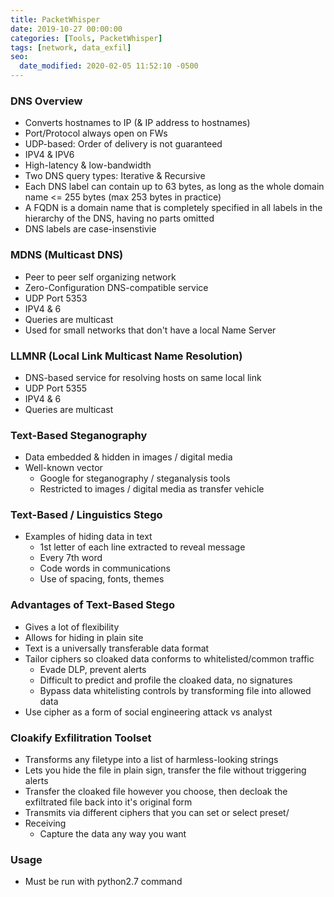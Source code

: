 ```yaml
---
title: PacketWhisper
date: 2019-10-27 00:00:00
categories: [Tools, PacketWhisper]
tags: [network, data_exfil]
seo:
  date_modified: 2020-02-05 11:52:10 -0500
---
```


### DNS Overview

* Converts hostnames to IP (& IP address to hostnames)
* Port/Protocol always open on FWs
* UDP-based: Order of delivery is not guaranteed
* IPV4 & IPV6
* High-latency & low-bandwidth
* Two DNS query types: Iterative & Recursive
* Each DNS label can contain up to 63 bytes, as long as the whole domain name &lt;= 255 bytes (max 253 bytes in practice)
* A FQDN is a domain name that is completely specified in all labels in the hierarchy of the DNS, having no parts omitted
* DNS labels are case-insenstivie

### MDNS (Multicast DNS)

* Peer to peer self organizing network
* Zero-Configuration DNS-compatible service
* UDP Port 5353
* IPV4 & 6
* Queries are multicast
* Used for small networks that don't have a local Name Server

### LLMNR (Local Link Multicast Name Resolution)

* DNS-based service for resolving hosts on same local link
* UDP Port 5355
* IPV4 & 6
* Queries are multicast

### Text-Based Steganography

* Data embedded & hidden in images / digital media
* Well-known vector
  * Google for steganography / steganalysis tools
  * Restricted to images / digital media as transfer vehicle

### Text-Based / Linguistics Stego

* Examples of hiding data in text
  * 1st letter of each line extracted to reveal message
  * Every 7th word
  * Code words in communications
  * Use of spacing, fonts, themes

### Advantages of Text-Based Stego

* Gives a lot of flexibility
* Allows for hiding in plain site
* Text is a universally transferable data format
* Tailor ciphers so cloaked data conforms to whitelisted/common traffic
  * Evade DLP, prevent alerts
  * Difficult to predict and profile the cloaked data, no signatures
  * Bypass data whitelisting controls by transforming file into allowed data
* Use cipher as a form of social engineering attack vs analyst

### Cloakify Exfilitration Toolset

* Transforms any filetype into a list of harmless-looking strings
* Lets you hide the file in plain sign, transfer the file without triggering alerts
* Transfer the cloaked file however you choose, then decloak the exfiltrated file back into it's original form
* Transmits via different ciphers that you can set or select preset/
* Receiving
  * Capture the data any way you want

### Usage

* Must be run with python2.7 command